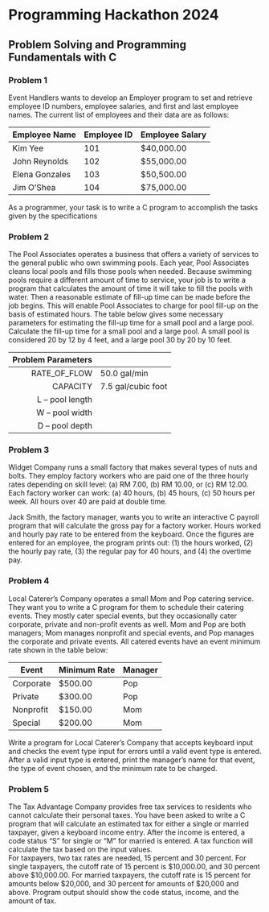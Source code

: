 # Programming Hackathon 2024
## Problem Solving and Programming Fundamentals with C

### Problem 1
Event Handlers wants to develop an Employer program to set and retrieve employee ID numbers, employee salaries, and first and last employee names. The current list of employees and their data are as follows:

| Employee Name    | Employee ID | Employee Salary |
|-------------------|-------------|------------------|
| Kim Yee           | 101         | $40,000.00      |
| John Reynolds     | 102         | $55,000.00      |
| Elena Gonzales    | 103         | $50,500.00      |
| Jim O’Shea        | 104         | $75,000.00      |

As a programmer, your task is to write a C program to accomplish the tasks given by the specifications

### Problem 2
The Pool Associates operates a business that offers a variety of services to the general public who own swimming pools. Each year, Pool Associates cleans local pools and fills those pools when needed. Because swimming pools require a different amount of time to service, your job is to write a program that calculates the amount of time it will take to fill the pools with water. Then a reasonable estimate of fill-up time can be made before the job begins. This will enable Pool Associates to charge for pool fill-up on the basis of estimated hours. The table below gives some necessary parameters for estimating the fill-up time for a small pool and a large pool. Calculate the fill-up time for a small pool and a large pool. A small pool is considered 20 by 12 by 4 feet, and a large pool 30 by 20 by 10 feet.

| Problem Parameters |                  |
|--------------------:|:-----------------|
| RATE_OF_FLOW        | 50.0 gal/min     |
| CAPACITY            | 7.5 gal/cubic foot|
| L – pool length     |                  |
| W – pool width      |                  |
| D – pool depth      |                  |

### Problem 3
Widget Company runs a small factory that makes several types of nuts and bolts. They employ factory workers
who are paid one of the three hourly rates depending on skill level: (a) RM 7.00, (b) RM 10.00, or (c) RM 12.00.
Each factory worker can work: (a) 40 hours, (b) 45 hours, (c) 50 hours per week. All hours over 40 are paid at
double time.

Jack Smith, the factory manager, wants you to write an interactive C payroll program that will calculate the
gross pay for a factory worker. Hours worked and hourly pay rate to be entered from the keyboard. Once the
figures are entered for an employee, the program prints out: (1) the hours worked, (2) the hourly pay rate, (3)
the regular pay for 40 hours, and (4) the overtime pay.


### Problem 4
Local Caterer’s Company operates a small Mom and Pop catering service. They want you to write a C program
for them to schedule their catering events. They mostly cater special events, but they occasionally cater
corporate, private and non-profit events as well. Mom and Pop are both managers; Mom manages nonprofit
and special events, and Pop manages the corporate and private events. All catered events have an event
minimum rate shown in the table below:

| Event      | Minimum Rate | Manager |
|------------|--------------|---------|
| Corporate  | $500.00      | Pop     |
| Private    | $300.00      | Pop     |
| Nonprofit  | $150.00      | Mom     |
| Special    | $200.00      | Mom     |

Write a program for Local Caterer’s Company that accepts keyboard input and checks the event type input for
errors until a valid event type is entered. After a valid input type is entered, print the manager’s name for that
event, the type of event chosen, and the minimum rate to be charged. 


### Problem 5
The Tax Advantage Company provides free tax services to residents who cannot calculate their personal taxes.
You have been asked to write a C program that will calculate an estimated tax for either a single or married
taxpayer, given a keyboard income entry. After the income is entered, a code status “S” for single or “M” for
married is entered. A tax function will calculate the tax based on the input values.
<br>
For taxpayers, two tax rates are needed, 15 percent and 30 percent. For single taxpayers, the cutoff rate of 15
percent is $10,000.00, and 30 percent above $10,000.00. For married taxpayers, the cutoff rate is 15 percent
for amounts below $20,000, and 30 percent for amounts of $20,000 and above. Program output should show
the code status, income, and the amount of tax.